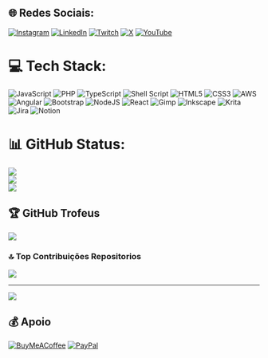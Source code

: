 
## 🌐 Redes Sociais:
[![Instagram](https://img.shields.io/badge/Instagram-%23E4405F.svg?logo=Instagram&logoColor=white)](https://instagram.com/thallesandersonti) [![LinkedIn](https://img.shields.io/badge/LinkedIn-%230077B5.svg?logo=linkedin&logoColor=white)](https://linkedin.com/in/thallesanderson) [![Twitch](https://img.shields.io/badge/Twitch-%239146FF.svg?logo=Twitch&logoColor=white)](https://twitch.tv/thallesanderson) [![X](https://img.shields.io/badge/X-black.svg?logo=X&logoColor=white)](https://x.com/thallesanderson) [![YouTube](https://img.shields.io/badge/YouTube-%23FF0000.svg?logo=YouTube&logoColor=white)](https://youtube.com/@thallesanderson) 

# 💻 Tech Stack:
![JavaScript](https://img.shields.io/badge/javascript-%23323330.svg?style=flat&logo=javascript&logoColor=%23F7DF1E) ![PHP](https://img.shields.io/badge/php-%23777BB4.svg?style=flat&logo=php&logoColor=white) ![TypeScript](https://img.shields.io/badge/typescript-%23007ACC.svg?style=flat&logo=typescript&logoColor=white) ![Shell Script](https://img.shields.io/badge/shell_script-%23121011.svg?style=flat&logo=gnu-bash&logoColor=white) ![HTML5](https://img.shields.io/badge/html5-%23E34F26.svg?style=flat&logo=html5&logoColor=white) ![CSS3](https://img.shields.io/badge/css3-%231572B6.svg?style=flat&logo=css3&logoColor=white) ![AWS](https://img.shields.io/badge/AWS-%23FF9900.svg?style=flat&logo=amazon-aws&logoColor=white) ![Angular](https://img.shields.io/badge/angular-%23DD0031.svg?style=flat&logo=angular&logoColor=white) ![Bootstrap](https://img.shields.io/badge/bootstrap-%238511FA.svg?style=flat&logo=bootstrap&logoColor=white) ![NodeJS](https://img.shields.io/badge/node.js-6DA55F?style=flat&logo=node.js&logoColor=white) ![React](https://img.shields.io/badge/react-%2320232a.svg?style=flat&logo=react&logoColor=%2361DAFB) ![Gimp](https://img.shields.io/badge/Gimp-657D8B?style=flat&logo=gimp&logoColor=FFFFFF) ![Inkscape](https://img.shields.io/badge/Inkscape-e0e0e0?style=flat&logo=inkscape&logoColor=080A13) ![Krita](https://img.shields.io/badge/Krita-203759?style=flat&logo=krita&logoColor=EEF37B) ![Jira](https://img.shields.io/badge/jira-%230A0FFF.svg?style=flat&logo=jira&logoColor=white) ![Notion](https://img.shields.io/badge/Notion-%23000000.svg?style=flat&logo=notion&logoColor=white)
# 📊 GitHub Status:
![](https://github-readme-stats.vercel.app/api?username=thallesanderson&theme=solarized-dark&hide_border=false&include_all_commits=true&count_private=true)<br/>
![](https://github-readme-streak-stats.herokuapp.com/?user=thallesanderson&theme=solarized-dark&hide_border=false)<br/>
![](https://github-readme-stats.vercel.app/api/top-langs/?username=thallesanderson&theme=solarized-dark&hide_border=false&include_all_commits=true&count_private=true&layout=compact)

## 🏆 GitHub Trofeus
![](https://github-profile-trophy.vercel.app/?username=thallesanderson&theme=onestar&no-frame=true&no-bg=false&margin-w=4)

### 🔝 Top Contribuições Repositorios
![](https://github-contributor-stats.vercel.app/api?username=thallesanderson&limit=5&theme=dracula&combine_all_yearly_contributions=true)

---
[![](https://visitcount.itsvg.in/api?id=thallesanderson&icon=2&color=1)](https://visitcount.itsvg.in)

  ## 💰 Apoio
  [![BuyMeACoffee](https://img.shields.io/badge/Buy%20Me%20a%20Coffee-ffdd00?style=for-the-badge&logo=buy-me-a-coffee&logoColor=black)](https://buymeacoffee.com/thallesanderson) [![PayPal](https://img.shields.io/badge/PayPal-00457C?style=for-the-badge&logo=paypal&logoColor=white)](https://paypal.me/thallesanderson@hotmail.com) 

  
<!-- Proudly created with GPRM ( https://gprm.itsvg.in ) -->
